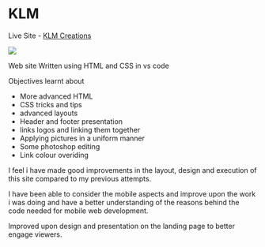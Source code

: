 # KLM
  Live Site - <a href="https://klmcreations.netlify.com/">KLM Creations</a>

   <a href="https://klmcreations.netlify.com/"><img src="https://klmcreations.netlify.com/img/KLMscreenshot.png" /></a> 
  
   <p>Web site Written using HTML and CSS in vs code</p>
      <p>Objectives learnt about</p>
       <ul>
        <li>More advanced HTML</li>
        <li>CSS tricks and tips</li>
        <li>advanced layouts</li>
        <li>Header and footer presentation</li>
        <li>links logos and linking them together</li>
        <li>Applying pictures in a uniform manner</li>
        <li>Some photoshop editing</li>
        <li>Link colour overiding</li>
      </ul>
         <p>
        I feel i have made good improvements in the layout, design and execution of this site compared to my previous attempts.
      </p>
      <p>
        I have been able to consider the mobile aspects and improve upon the work i was doing and have a better
        understanding of the reasons behind the code needed for mobile web development.
      </p>
      <p>Improved upon design and presentation on the landing page to better engage viewers.</p>
